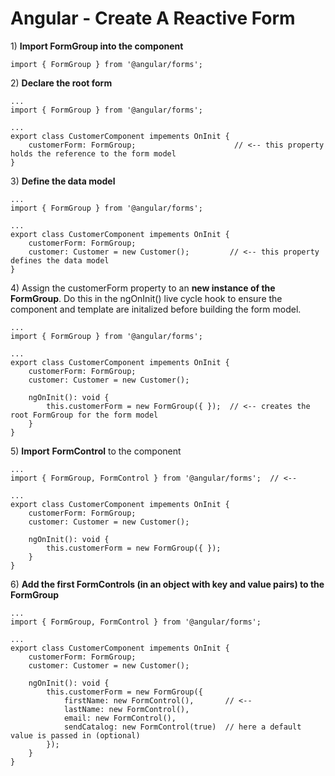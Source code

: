 # Angular - Create A Reactive Form

1\) **Import FormGroup into the component**

```
import { FormGroup } from '@angular/forms';
```

2\) **Declare the root form**

```
...
import { FormGroup } from '@angular/forms';

... 
export class CustomerComponent impements OnInit {
    customerForm: FormGroup;                      // <-- this property holds the reference to the form model
}
```

3\) **Define the data model**

```
...
import { FormGroup } from '@angular/forms';

... 
export class CustomerComponent impements OnInit {
    customerForm: FormGroup;             
    customer: Customer = new Customer();         // <-- this property defines the data model
}
```

4\) Assign the customerForm property to an **new instance of the FormGroup**. Do this in the ngOnInit\(\) live cycle hook to ensure the component and template are initalized before building the form model.

```
...
import { FormGroup } from '@angular/forms';

... 
export class CustomerComponent impements OnInit {
    customerForm: FormGroup;             
    customer: Customer = new Customer();         

    ngOnInit(): void {
        this.customerForm = new FormGroup({ });  // <-- creates the root FormGroup for the form model
    }
}
```

5\) **Import** **FormControl** to the component

```
...
import { FormGroup, FormControl } from '@angular/forms';  // <-- 

... 
export class CustomerComponent impements OnInit {
    customerForm: FormGroup;             
    customer: Customer = new Customer(); 

    ngOnInit(): void {
        this.customerForm = new FormGroup({ });  
    }        
}
```

6\) **Add the first FormControls \(in an object with key and value pairs\) to the FormGroup**

```
...
import { FormGroup, FormControl } from '@angular/forms';  

... 
export class CustomerComponent impements OnInit {
    customerForm: FormGroup;             
    customer: Customer = new Customer(); 

    ngOnInit(): void {
        this.customerForm = new FormGroup({
            firstName: new FormControl(),       // <--
            lastName: new FormControl(),
            email: new FormControl(),
            sendCatalog: new FormControl(true)  // here a default value is passed in (optional)
        });
    }
}
```



